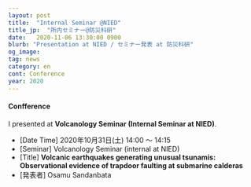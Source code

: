 ```yaml
---
layout: post
title:  "Internal Seminar @NIED"
title_jp:  "所内セミナー@防災科研"
date:   2020-11-06 13:30:00 0900
blurb: "Presentation at NIED / セミナー発表 at 防災科研"
og_image:
tag: news
category: en
cont: Conference
year: 2020
---
```


#### **Confference**

I presented at **Volcanology Seminar (Internal Seminar at NIED)**.

- [Date Time] 2020年10月31日(土) 14:00 〜 14:15
- [Seminar] Volcanology Seminar (internal at NIED)
- [Title] **Volcanic earthquakes generating unusual tsunamis: Observational evidence of trapdoor faulting at submarine calderas**
- [発表者] Osamu Sandanbata
